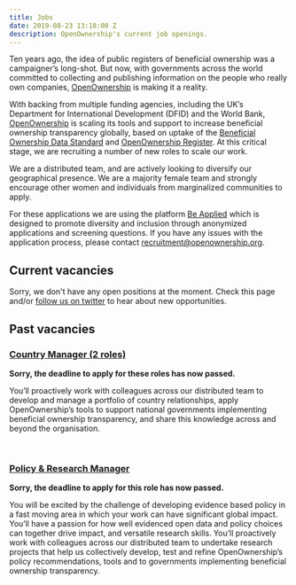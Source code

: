 ```yaml
---
title: Jobs
date: 2019-08-23 13:18:00 Z
description: OpenOwnership's current job openings.
---
```


Ten years ago, the idea of public registers of beneficial ownership was a campaigner’s long-shot. But now, with governments across the world committed to collecting and publishing information on the people who really own companies, [OpenOwnership](http://openownership.org) is making it a reality. 

With backing from multiple funding agencies, including the UK’s Department for International Development (DFID) and the World Bank, [OpenOwnership](http://openownership.org) is scaling its tools and support to increase beneficial ownership transparency globally, based on uptake of the [Beneficial Ownership Data Standard](http://standard.openownership.org/en/v0-1/) and [OpenOwnership Register](https://register.openownership.org). At this critical stage, we are recruiting a number of new roles to scale our work. 

We are a distributed team, and are actively looking to diversify our geographical presence. We are a majority female team and strongly encourage other women and individuals from marginalized communities to apply.

For these applications we are using the platform [Be Applied](https://www.beapplied.com/) which is designed to promote diversity and inclusion through anonymized applications and screening questions. If you have any issues with the application process, please contact [recruitment@openownership.org](mailto:recruitment@openownership.org).

## Current vacancies
Sorry, we don't have any open positions at the moment. Check this page and/or [follow us on twitter](https://twitter.com/openownership) to hear about new opportunities.

## Past vacancies

### [Country Manager (2 roles)](https://app.beapplied.com/apply/bmowpus57u)

**Sorry, the deadline to apply for these roles has now passed.**

You’ll proactively work with colleagues across our distributed team to develop and manage a portfolio of country relationships, apply OpenOwnership’s tools to support national governments implementing beneficial ownership transparency, and share this knowledge across and beyond the organisation.

<br>

### [Policy & Research Manager](https://app.beapplied.com/apply/0nsvo7swpn)

**Sorry, the deadline to apply for this role has now passed.**

You will be excited by the challenge of developing evidence based policy in a fast moving area in which your work can have significant global impact. You’ll have a passion for how well evidenced open data and policy choices can together drive impact, and versatile research skills. You’ll proactively work with colleagues across our distributed team to undertake research projects that help us collectively develop, test and refine OpenOwnership’s policy recommendations, tools and to governments implementing beneficial ownership transparency. 